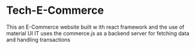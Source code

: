 # Tech-E-Commerce

This an E-Commerce website built w ith react framework and the use of material UI
IT uses the commerce.js as a backend server for fetching data and handling transactions
